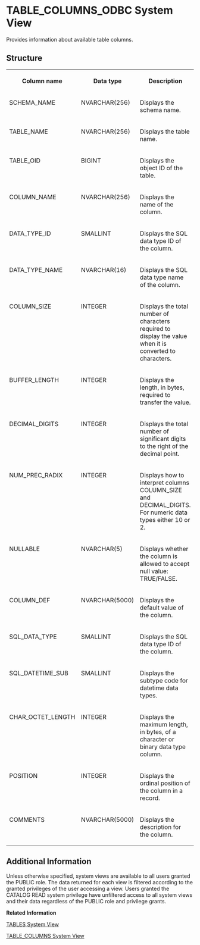 <!-- loio210065d275191014b18ddc68a972679f -->

# TABLE\_COLUMNS\_ODBC System View

Provides information about available table columns.



<a name="loio210065d275191014b18ddc68a972679f___t_a_b_l_e__c_o_l_u_m_n_s__o_d_b_c_1struct_TABLE_COLUMNS_ODBC"/>

## Structure


<table>
<tr>
<th valign="top">

Column name

</th>
<th valign="top">

Data type

</th>
<th valign="top">

Description

</th>
</tr>
<tr>
<td valign="top">

SCHEMA\_NAME

</td>
<td valign="top">

NVARCHAR\(256\)

</td>
<td valign="top">

Displays the schema name.

</td>
</tr>
<tr>
<td valign="top">

TABLE\_NAME

</td>
<td valign="top">

NVARCHAR\(256\)

</td>
<td valign="top">

Displays the table name.

</td>
</tr>
<tr>
<td valign="top">

TABLE\_OID

</td>
<td valign="top">

BIGINT

</td>
<td valign="top">

Displays the object ID of the table.

</td>
</tr>
<tr>
<td valign="top">

COLUMN\_NAME

</td>
<td valign="top">

NVARCHAR\(256\)

</td>
<td valign="top">

Displays the name of the column.

</td>
</tr>
<tr>
<td valign="top">

DATA\_TYPE\_ID

</td>
<td valign="top">

SMALLINT

</td>
<td valign="top">

Displays the SQL data type ID of the column.

</td>
</tr>
<tr>
<td valign="top">

DATA\_TYPE\_NAME

</td>
<td valign="top">

NVARCHAR\(16\)

</td>
<td valign="top">

Displays the SQL data type name of the column.

</td>
</tr>
<tr>
<td valign="top">

COLUMN\_SIZE

</td>
<td valign="top">

INTEGER

</td>
<td valign="top">

Displays the total number of characters required to display the value when it is converted to characters.

</td>
</tr>
<tr>
<td valign="top">

BUFFER\_LENGTH

</td>
<td valign="top">

INTEGER

</td>
<td valign="top">

Displays the length, in bytes, required to transfer the value.

</td>
</tr>
<tr>
<td valign="top">

DECIMAL\_DIGITS

</td>
<td valign="top">

INTEGER

</td>
<td valign="top">

Displays the total number of significant digits to the right of the decimal point.

</td>
</tr>
<tr>
<td valign="top">

NUM\_PREC\_RADIX

</td>
<td valign="top">

INTEGER

</td>
<td valign="top">

Displays how to interpret columns COLUMN\_SIZE and DECIMAL\_DIGITS. For numeric data types either 10 or 2.

</td>
</tr>
<tr>
<td valign="top">

NULLABLE

</td>
<td valign="top">

NVARCHAR\(5\)

</td>
<td valign="top">

Displays whether the column is allowed to accept null value: TRUE/FALSE.

</td>
</tr>
<tr>
<td valign="top">

COLUMN\_DEF

</td>
<td valign="top">

NVARCHAR\(5000\)

</td>
<td valign="top">

Displays the default value of the column.

</td>
</tr>
<tr>
<td valign="top">

SQL\_DATA\_TYPE

</td>
<td valign="top">

SMALLINT

</td>
<td valign="top">

Displays the SQL data type ID of the column.

</td>
</tr>
<tr>
<td valign="top">

SQL\_DATETIME\_SUB

</td>
<td valign="top">

SMALLINT

</td>
<td valign="top">

Displays the subtype code for datetime data types.

</td>
</tr>
<tr>
<td valign="top">

CHAR\_OCTET\_LENGTH

</td>
<td valign="top">

INTEGER

</td>
<td valign="top">

Displays the maximum length, in bytes, of a character or binary data type column.

</td>
</tr>
<tr>
<td valign="top">

POSITION

</td>
<td valign="top">

INTEGER

</td>
<td valign="top">

Displays the ordinal position of the column in a record.

</td>
</tr>
<tr>
<td valign="top">

COMMENTS

</td>
<td valign="top">

NVARCHAR\(5000\)

</td>
<td valign="top">

Displays the description for the column.

</td>
</tr>
</table>



<a name="loio210065d275191014b18ddc68a972679f__section_vsg_hxz_2zb"/>

## Additional Information

Unless otherwise specified, system views are available to all users granted the PUBLIC role. The data returned for each view is filtered according to the granted privileges of the user accessing a view. Users granted the CATALOG READ system privilege have unfiltered access to all system views and their data regardless of the PUBLIC role and privilege grants.

**Related Information**  


[TABLES System View](tables-system-view-2101973.md "Provides information about tables in the database.")

[TABLE\_COLUMNS System View](table-columns-system-view-2100d33.md "Provides information about available table columns.")

